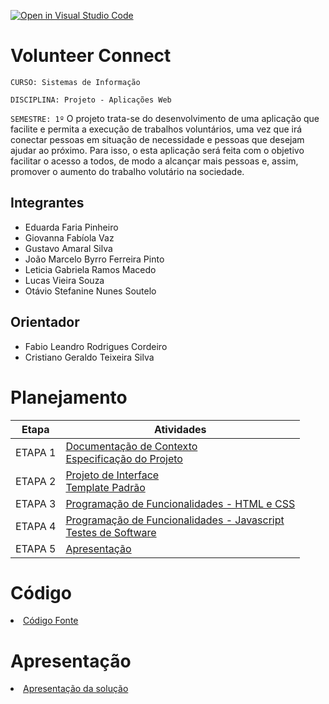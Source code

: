 [![Open in Visual Studio Code](https://classroom.github.com/assets/open-in-vscode-c66648af7eb3fe8bc4f294546bfd86ef473780cde1dea487d3c4ff354943c9ae.svg)](https://classroom.github.com/online_ide?assignment_repo_id=10399697&assignment_repo_type=AssignmentRepo)
# Volunteer Connect

`CURSO: Sistemas de Informação`

`DISCIPLINA: Projeto - Aplicações Web`

`SEMESTRE: 1º`
O projeto trata-se do desenvolvimento de uma aplicação que facilite e permita a execução de trabalhos voluntários, uma vez que irá conectar pessoas em situação de necessidade e pessoas que desejam ajudar ao próximo. Para isso, o esta aplicação será feita com o objetivo facilitar o acesso a todos, de modo a alcançar mais pessoas e, assim, promover o aumento do trabalho volutário na sociedade.  

## Integrantes

* Eduarda Faria Pinheiro 
* Giovanna Fabíola Vaz
* Gustavo Amaral Silva
* João Marcelo Byrro Ferreira Pinto
* Leticia Gabriela Ramos Macedo
* Lucas Vieira Souza
* Otávio Stefanine Nunes Soutelo

## Orientador

* Fabio Leandro Rodrigues Cordeiro
* Cristiano Geraldo Teixeira Silva

# Planejamento

| Etapa         | Atividades |
|  :----:   | ----------- |
| ETAPA 1         |[Documentação de Contexto](docs/context.md) <br> [Especificação do Projeto](docs/especification.md) |
| ETAPA 2         |[Projeto de Interface](docs/interface.md) <br> [Template Padrão](docs/template.md) |
| ETAPA 3         |[Programação de Funcionalidades - HTML e CSS](docs/development.md) |
| ETAPA 4        |[Programação de Funcionalidades - Javascript](docs/development.md) <br> [Testes de Software ](docs/tests.md) |
| ETAPA 5         | [Apresentação](presentation/README.md) |

# Código

<li><a href="src/README.md"> Código Fonte</a></li>

# Apresentação

<li><a href="presentation/README.md"> Apresentação da solução</a></li>
